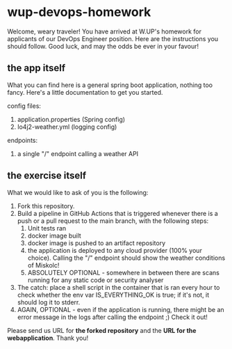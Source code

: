 # wup-devops-homework
Welcome, weary traveler! You have arrived at W.UP's homework for applicants of our DevOps Engineer position. Here are the instructions you should follow. Good luck, and may the odds be ever in your favour!

## the app itself
What you can find here is a general spring boot application, nothing too fancy. Here's a little documentation to get you started.

config files:
1. application.properties (Spring config)
2. lo4j2-weather.yml (logging config)

endpoints:
1. a single "/" endpoint calling a weather API

## the exercise itself
What we would like to ask of you is the following:

1. Fork this repository.
2. Build a pipeline in GitHub Actions that is triggered whenever there is a push or a pull request to the main branch, with the following steps:
    1. Unit tests ran
    2. docker image built
    3. docker image is pushed to an artifact repository
    4. the application is deployed to any cloud provider (100% your choice). Calling the "/" endpoint should show the weather conditions of Miskolc!
    5. ABSOLUTELY OPTIONAL - somewhere in between there are scans running for any static code or security analyser
3. The catch: place a shell script in the container that is ran every hour to check whether the env var IS_EVERYTHING_OK is true; if it's not, it should log it to stderr.
4. AGAIN, OPTIONAL - even if the application is running, there might be an error message in the logs after calling the endpoint ;) Check it out!

Please send us URL for **the forked repository** and the **URL for the webapplication**.
Thank you!
